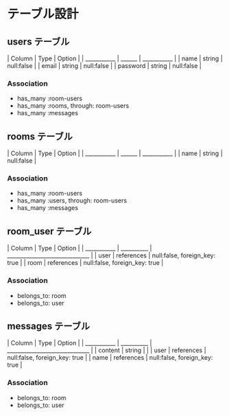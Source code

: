 # テーブル設計

## users テーブル

| Column       | Type   | Option      |
| ___________  | ______ | ___________ |
| name         | string | null:false  |
| email        | string | null:false  |
| password     | string | null:false  |

### Association

- has_many :room-users
- has_many :rooms, through: room-users
- has_many :messages


## rooms テーブル
| Column       | Type   | Option      |
| ___________  | ______ | ___________ |
| name         | string | null:false  |

### Association

- has_many :room-users
- has_many :users, through: room-users
- has_many :messages

## room_user テーブル
| Column      | Type       | Option                         |
| ___________ | __________ | ______________________________ |
| user        | references | null:false, foreign_key: true  |
| room        | references | null:false, foreign_key: true  |

### Association

- belongs_to: room
- belongs_to: user

## messages テーブル
| Column      | Type          | Option                         |
| ___________ | __________    | ______________________________ |
| content        | string     |                                |
| user           | references | null:false, foreign_key: true  |
| name           | references | null:false, foreign_key: true  |

### Association

- belongs_to: room
- belongs_to: user
